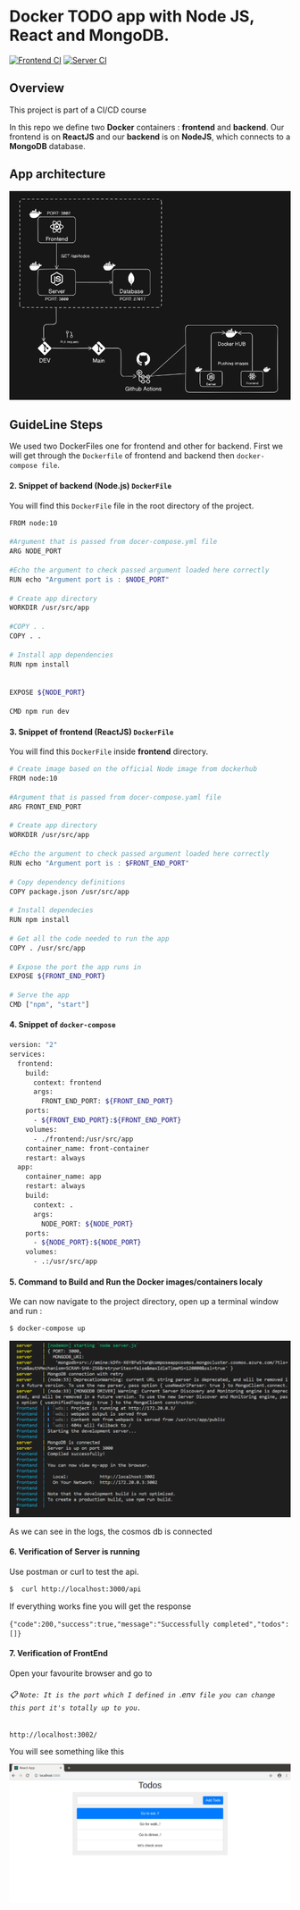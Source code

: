 # Docker TODO app with Node JS, React and MongoDB.

[![Frontend CI](https://github.com/Amine-Alami/Ci-CD-H3/actions/workflows/frontend-ci.yml/badge.svg)](https://github.com/Amine-Alami/Ci-CD-H3/actions/workflows/frontend-ci.yml) [![Server CI](https://github.com/Amine-Alami/Ci-CD-H3/actions/workflows/server-ci.yml/badge.svg)](https://github.com/Amine-Alami/Ci-CD-H3/actions/workflows/server-ci.yml)


## Overview

This project is part of a CI/CD course

In this repo we define two **Docker** containers : **frontend** and **backend**. Our frontend is on **ReactJS** and our **backend** is on **NodeJS**, which connects to a **MongoDB** database.

## App architecture

![Alt text](screenshots/architecture.png)

## GuideLine Steps

We used two DockerFiles one for frontend and other for backend. 
First we will get through the `Dockerfile` of frontend and backend then `docker-compose file`.

#### 2. Snippet of backend (Node.js) `DockerFile`

You will find this `DockerFile` file in the root directory of the project.

```bash
FROM node:10

#Argument that is passed from docer-compose.yml file
ARG NODE_PORT

#Echo the argument to check passed argument loaded here correctly
RUN echo "Argument port is : $NODE_PORT"

# Create app directory
WORKDIR /usr/src/app

#COPY . .
COPY . .

# Install app dependencies
RUN npm install


EXPOSE ${NODE_PORT}

CMD npm run dev
```


#### 3. Snippet of frontend (ReactJS) `DockerFile`

You will find this `DockerFile` inside **frontend** directory. 

```bash
# Create image based on the official Node image from dockerhub
FROM node:10

#Argument that is passed from docer-compose.yaml file
ARG FRONT_END_PORT

# Create app directory
WORKDIR /usr/src/app

#Echo the argument to check passed argument loaded here correctly
RUN echo "Argument port is : $FRONT_END_PORT"

# Copy dependency definitions
COPY package.json /usr/src/app

# Install dependecies
RUN npm install

# Get all the code needed to run the app
COPY . /usr/src/app

# Expose the port the app runs in
EXPOSE ${FRONT_END_PORT}

# Serve the app
CMD ["npm", "start"]
```


#### 4. Snippet of `docker-compose`

```bash
version: "2"
services:
  frontend:
    build:
      context: frontend
      args:
        FRONT_END_PORT: ${FRONT_END_PORT}
    ports:
      - ${FRONT_END_PORT}:${FRONT_END_PORT}
    volumes:
      - ./frontend:/usr/src/app
    container_name: front-container
    restart: always
  app:
    container_name: app
    restart: always
    build:
      context: .
      args:
        NODE_PORT: ${NODE_PORT}
    ports:
      - ${NODE_PORT}:${NODE_PORT}
    volumes:
      - .:/usr/src/app
```


#### 5. Command to Build and Run the Docker images/containers localy

We can now navigate to the project directory, open up a terminal window and run :

```bash
$ docker-compose up
```

![](screenshots/connected%20to%20cosmosdb.png)

As we can see in the logs, the cosmos db is connected


#### 6. Verification of Server is running

Use postman or curl to test the api.

```bash
$  curl http://localhost:3000/api
```

If everything works fine you will get the response 

`{"code":200,"success":true,"message":"Successfully completed","todos":[]}`


#### 7. Verification of FrontEnd

Open your favourite browser and go to 

###### :clipboard: `Note: It is the port which I defined in `.env` file you can change this port it's totally up to you.`

```
http://localhost:3002/
```


You will see something like this

![image](screenshots/front.png)

